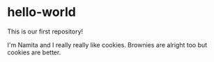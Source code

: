 # hello-world
This is our first repository!

<p>I'm Namita and I really really like cookies. Brownies are alright too but cookies are better. <b> <p>
